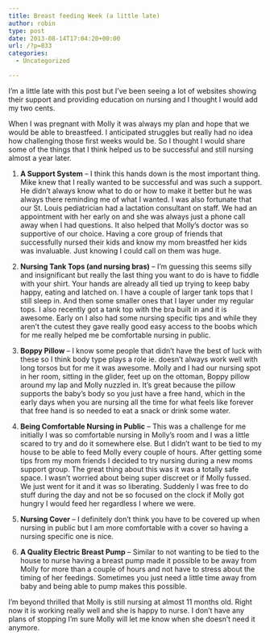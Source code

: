 ```yaml
---
title: Breast feeding Week (a little late)
author: robin
type: post
date: 2013-08-14T17:04:20+00:00
url: /?p=833
categories:
  - Uncategorized

---
```

I&#8217;m a little late with this post but I&#8217;ve been seeing a lot of websites showing their support and providing education on nursing and I thought I would add my two cents. 

When I was pregnant with Molly it was always my plan and hope that we would be able to breastfeed. I anticipated struggles but really had no idea how challenging those first weeks would be. So I thought I would share some of the things that I think helped us to be successful and still nursing almost a year later. 

1. **A Support System** &#8211; I think this hands down is the most important thing. Mike knew that I really wanted to be successful and was such a support. He didn&#8217;t always know what to do or how to make it better but he was always there reminding me of what I wanted. I was also fortunate that our St. Louis pediatrician had a lactation consultant on staff. We had an appointment with her early on and she was always just a phone call away when I had questions. It also helped that Molly&#8217;s doctor was so supportive of our choice. Having a core group of friends that successfully nursed their kids and know my mom breastfed her kids was invaluable. Just knowing I could call on them was huge. 

2. **Nursing Tank Tops (and nursing bras)** &#8211; I&#8217;m guessing this seems silly and insignificant but really the last thing you want to do is have to fiddle with your shirt. Your hands are already all tied up trying to keep baby happy, eating and latched on. I have a couple of larger tank tops that I still sleep in. And then some smaller ones that I layer under my regular tops. I also recently got a tank top with the bra built in and it is awesome. Early on I also had some nursing specific tips and while they aren&#8217;t the cutest they gave really good easy access to the boobs which for me really helped me be comfortable nursing in public. 

3. **Boppy Pillow** &#8211; I know some people that didn&#8217;t have the best of luck with these so I think body type plays a role ie. doesn&#8217;t always work well with long torsos but for me it was awesome. Molly and I had our nursing spot in her room, sitting in the glider, feet up on the ottoman, Boppy pillow around my lap and Molly nuzzled in. It&#8217;s great because the pillow supports the baby&#8217;s body so you just have a free hand, which in the early days when you are nursing all the time for what feels like forever that free hand is so needed to eat a snack or drink some water.

4. **Being Comfortable Nursing in Public** &#8211; This was a challenge for me initially I was so comfortable nursing in Molly&#8217;s room and I was a little scared to try and do it somewhere else. But I didn&#8217;t want to be tied to my house to be able to feed Molly every couple of hours. After getting some tips from my mom friends I decided to try nursing during a new moms support group. The great thing about this was it was a totally safe space. I wasn&#8217;t worried about being super discreet or if Molly fussed. We just went for it and it was so liberating. Suddenly I was free to do stuff during the day and not be so focused on the clock if Molly got hungry I would feed her regardless I where we were. 

5. **Nursing Cover** &#8211; I definitely don&#8217;t think you have to be covered up when nursing in public but I am more comfortable with a cover so having a nursing specific one is nice. 

6. **A Quality Electric Breast Pump** &#8211; Similar to not wanting to be tied to the house to nurse having a breast pump made it possible to be away from Molly for more than a couple of hours and not have to stress about the timing of her feedings. Sometimes you just need a little time away from baby and being able to pump makes this possible. 

I&#8217;m beyond thrilled that Molly is still nursing at almost 11 months old. Right now it is working really well and she is happy to nurse. I don&#8217;t have any plans of stopping I&#8217;m sure Molly will let me know when she doesn&#8217;t need it anymore.